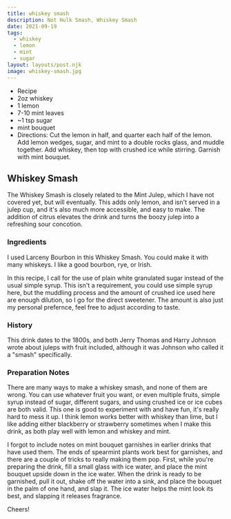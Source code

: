 ```yaml
---
title: whiskey smash
description: Not Hulk Smash, Whiskey Smash
date: 2021-09-19
tags:
  - whiskey
  - lemon
  - mint
  - sugar
layout: layouts/post.njk
image: whiskey-smash.jpg
---
```

 - Recipe
 - 2oz whiskey
 - 1 lemon
 - 7-10 mint leaves
 - ~1 tsp sugar
 - mint bouquet
 - Directions: Cut the lemon in half, and quarter each half of the lemon. Add lemon wedges, sugar, and mint to a double rocks glass, and muddle together. Add whiskey, then top with crushed ice while stirring. Garnish with mint bouquet.

## Whiskey Smash

The Whiskey Smash is closely related to the Mint Julep, which I have not covered yet, but will eventually. This adds only lemon, and isn't served in a julep cup, and it's also much more accessible, and easy to make. The addition of citrus elevates the drink and turns the boozy julep into a refreshing sour concotion.

### Ingredients

I used Larceny Bourbon in this Whiskey Smash. You could make it with many whiskeys. I like a good bourbon, rye, or Irish.

In this recipe, I call for the use of plain white granulated sugar instead of the usual simple syrup. This isn't a requirement, you could use simple syrup here, but the muddling process and the amount of crushed ice used here are enough dilution, so I go for the direct sweetener. The amount is also just my personal prefernce, feel free to adjust according to taste.

### History

This drink dates to the 1800s, and both Jerry Thomas and Harry Johnson wrote about juleps with fruit included, although it was Johnson who called it a "smash" specifically.

### Preparation Notes

There are many ways to make a whiskey smash, and none of them are wrong. You can use whatever fruit you want, or even multiple fruits, simple syrup instead of sugar, different sugars, and using crushed ice or ice cubes are both valid. This one is good to experiment with and have fun, it's really hard to mess it up. I think lemon works better with whiskey than lime, but I like adding either blackberry or strawberry sometimes when I make this drink, as both play well with lemon and whiskey and mint.

I forgot to include notes on mint bouquet garnishes in earlier drinks that have used them. The ends of spearmint plants work best for garnishes, and there are a couple of tricks to really making them pop. First, while you're preparing the drink, fill a small glass with ice water, and place the mint bouquet upside down in the ice water. When the drink is ready to be garnished, pull it out, shake off the water into a sink, and place the bouquet in the palm of one hand, and slap it. The ice water helps the mint look its best, and slapping it releases fragrance.

Cheers!

